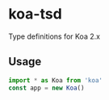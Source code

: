 # koa-tsd

Type definitions for Koa 2.x

## Usage

```ts
import * as Koa from 'koa'
const app = new Koa()
```
